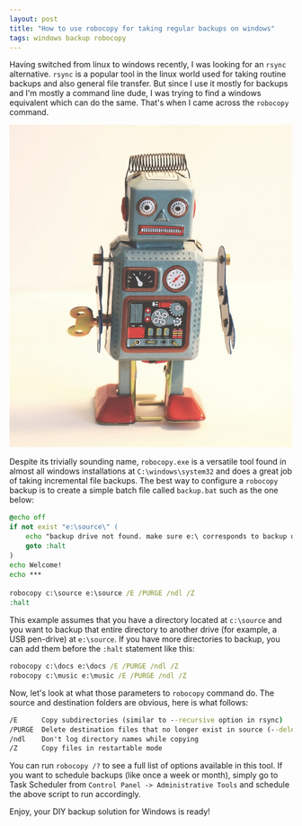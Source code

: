 ```yaml
---
layout: post
title: "How to use robocopy for taking regular backups on windows"
tags: windows backup robocopy
---
```


Having switched from linux to windows recently, I was looking for an `rsync` alternative. `rsync` is a popular tool in the linux world used for taking routine backups and also general file transfer. But since I use it mostly for backups and I'm mostly a command line dude, I was trying to find a windows equivalent which can do the same. That's when I came across the `robocopy` command.

![robot](/uploads/robot.jpg)

Despite its trivially sounding name, `robocopy.exe` is a versatile tool found in almost all windows installations at `C:\windows\system32` and does a great job of taking incremental file backups. The best way to configure a `robocopy` backup is to create a simple batch file called `backup.bat` such as the one below:

```bat
@echo off
if not exist "e:\source\" (
	echo "backup drive not found. make sure e:\ corresponds to backup usb drive"
	goto :halt
)
echo Welcome!
echo ***

robocopy c:\source e:\source /E /PURGE /ndl /Z
:halt
```

This example assumes that you have a directory located at `c:\source` and you want to backup that entire directory to another drive (for example, a USB pen-drive) at `e:\source`. If you have more directories to backup, you can add them before the `:halt` statement like this:

```bat
robocopy c:\docs e:\docs /E /PURGE /ndl /Z
robocopy c:\music e:\music /E /PURGE /ndl /Z
```

Now, let's look at what those parameters to `robocopy` command do. The source and destination folders are obvious, here is what follows:

```bat
/E		Copy subdirectories (similar to --recursive option in rsync)
/PURGE	Delete destination files that no longer exist in source (--delete rsync option)
/ndl	Don't log directory names while copying
/Z		Copy files in restartable mode
```

You can run `robocopy /?` to see a full list of options available in this tool. If you want to schedule backups (like once a week or month), simply go to Task Scheduler from `Control Panel -> Administrative Tools` and schedule the above script to run accordingly.

Enjoy, your DIY backup solution for Windows is ready!